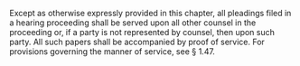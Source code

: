 Except as otherwise expressly provided in this chapter, all pleadings filed in a hearing proceeding shall be served upon all other counsel in the proceeding or, if a party is not represented by counsel, then upon such party. All such papers shall be accompanied by proof of service. For provisions governing the manner of service, see § 1.47.

